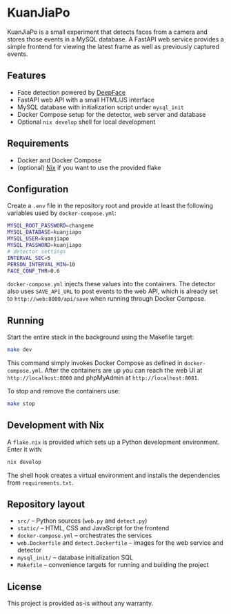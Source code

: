 # KuanJiaPo

KuanJiaPo is a small experiment that detects faces from a camera and stores
those events in a MySQL database.  A FastAPI web service provides a simple
frontend for viewing the latest frame as well as previously captured events.

## Features

- Face detection powered by [DeepFace](https://github.com/serengil/deepface)
- FastAPI web API with a small HTML/JS interface
- MySQL database with initialization script under `mysql_init`
- Docker Compose setup for the detector, web server and database
- Optional `nix develop` shell for local development

## Requirements

- Docker and Docker Compose
- (optional) [Nix](https://nixos.org) if you want to use the provided flake

## Configuration

Create a `.env` file in the repository root and provide at least the following
variables used by `docker-compose.yml`:

```bash
MYSQL_ROOT_PASSWORD=changeme
MYSQL_DATABASE=kuanjiapo
MYSQL_USER=kuanjiapo
MYSQL_PASSWORD=kuanjiapo
# detector settings
INTERVAL_SEC=5
PERSON_INTERVAL_MIN=10
FACE_CONF_THR=0.6
```

`docker-compose.yml` injects these values into the containers.  The detector
also uses `SAVE_API_URL` to post events to the web API, which is already set to
`http://web:8000/api/save` when running through Docker Compose.

## Running

Start the entire stack in the background using the Makefile target:

```bash
make dev
```

This command simply invokes Docker Compose as defined in
`docker-compose.yml`.  After the containers are up you can reach the web UI at
`http://localhost:8000` and phpMyAdmin at `http://localhost:8081`.

To stop and remove the containers use:

```bash
make stop
```

## Development with Nix

A `flake.nix` is provided which sets up a Python development environment.  Enter
it with:

```bash
nix develop
```

The shell hook creates a virtual environment and installs the dependencies from
`requirements.txt`.

## Repository layout

- `src/` – Python sources (`web.py` and `detect.py`)
- `static/` – HTML, CSS and JavaScript for the frontend
- `docker-compose.yml` – orchestrates the services
- `web.Dockerfile` and `detect.Dockerfile` – images for the web service and
detector
- `mysql_init/` – database initialization SQL
- `Makefile` – convenience targets for running and building the project

## License

This project is provided as-is without any warranty.
